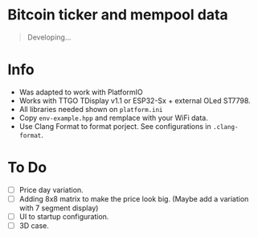 # Bitcoin ticker and mempool data

> Developing...

# Info 

- Was adapted to work with PlatformIO
- Works with TTGO TDisplay v1.1 or ESP32-Sx + external OLed ST7798.
- All libraries needed shown on `platform.ini`
- Copy `env-example.hpp` and remplace with your WiFi data.
- Use Clang Format to format porject. See configurations in `.clang-format`.

# To Do

- [ ] Price day variation.
- [ ] Adding 8x8 matrix to make the price look big. (Maybe add a variation with 7 segment display)
- [ ] UI to startup configuration.
- [ ] 3D case.